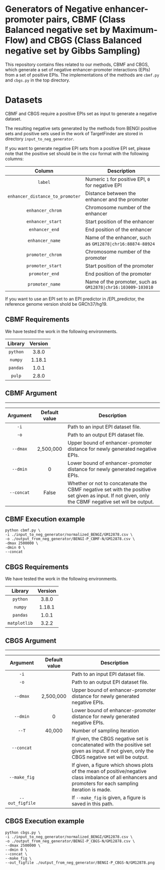 # Generators of Negative enhancer-promoter pairs, CBMF (Class Balanced negative set by Maximum-Flow) and CBGS (Class Balanced negative set by Gibbs Sampling)

This repository contains files related to our methods, CBMF and CBGS, which generate a set of negative enhancer-promoter interactions (EPIs) from a set of positive EPIs. 
The implementations of the methods are `cbmf.py` and `cbgs.py` in the top directory. 

# Datasets
CBMF and CBGS require a positive EPIs set as input to generate a negative dataset.

The resulting negative sets generated by the methods from BENGI positive sets and 
positive sets used in the work of TargetFinder are stored in 
directory ```input_to_neg_generator```.

If you want to generate negative EPI sets from a positive EPI set,
please note that 
the positive set should be in the csv format with the following columns:

| Column | Description |
| :---: | --- |
| ```label``` | Numeric ```1``` for positive EPI, ```0``` for negative EPI |
| ```enhancer_distance_to_promoter``` | Distance between the enhancer and the promoter |
| ```enhancer_chrom``` | Chromosome number of the enhancer |
| ```enhancer_start``` | Start position of the enhancer |
| ```enhancer_end``` | End position of the enhancer |
| ```enhancer_name``` | Name of the enhancer, such as `GM12878\|chr16:88874-88924` |
| ```promoter_chrom``` | Chromosome number of the promoter |
| ```promoter_start``` | Start position of the promoter |
| ```promoter_end``` | End position of the promoter |
| ```promoter_name``` | Name of the promoter, such as `GM12878\|chr16:103009-103010`|

If you want to use an EPI set to an EPI predictor in /EPI_predictor,
the reference genome version shold be GRCh37/hg19.

## CBMF Requirements
We have tested the work in the following environments.

| Library | Version |
| :---: | :---: |
|```python```|3.8.0|
| ```numpy``` |1.18.1|
| ```pandas``` |1.0.1|
| ```pulp``` | 2.8.0 |


## CBMF Argument
---

| Argument | Default value | Description |
| :---: | :---: | ---- |
| ```-i``` ||Path to an input EPI dataset file.|
| ```-o``` ||Path to an output EPI dataset file.|
| ```--dmax``` |2,500,000|Upper bound of enhancer-promoter distance for newly generated negative EPIs.|
| ```--dmin``` |0|Lower bound of enhancer-promoter distance for newly generated negative EPIs.|
| ```--concat``` |False|Whether or not to concatenate the CBMF negative set with the positive set given as input. If not given, only the CBMF negative set will be output.|



## CBMF Execution example
```  
python cbmf.py \
-i ./input_to_neg_generator/normalized_BENGI/GM12878.csv \
-o ./output_from_neg_generator/BENGI-P_CBMF-N/GM12878.csv \
-dmax 2500000 \
-dmin 0 \
--concat
```


## CBGS Requirements

We have tested the work in the following environments.

| Library | Version |
| :---: | :---: |
|```python```|3.8.0|
| ```numpy``` |1.18.1|
| ```pandas``` |1.0.1|
| ```matplotlib``` | 3.2.2 |

## CBGS Argument
---

| Argument | Default value | Description |
| :---: | :---: | ---- |
| ```-i``` ||Path to an input EPI dataset file.|
| ```-o``` ||Path to an output EPI dataset file.|
| ```--dmax``` |2,500,000|Upper bound of enhancer-promoter distance for newly generated negative EPIs.|
| ```--dmin``` |0|Lower bound of enhancer-promoter distance for newly generated negative EPIs.|
|```--T```|40,000|Number of sampling iteration|
| ```--concat``` ||If given, the CBGS negative set is concatenated with the positive set given as input. If not given, only the CBGS negative set will be output.|
|```--make_fig```||If given, a figure which shows plots of the mean of positive/negative class imbalance of all enhancers and promoters for each sampling iteration is made.|
|```--out_figfile```||If ```--make_fig``` is given, a figure is saved in this path.|


## CBGS Execution example
```  
python cbgs.py \
-i ./input_to_neg_generator/normalized_BENGI/GM12878.csv \
-o ./output_from_neg_generator/BENGI-P_CBGS-N/GM12878.csv \
--dmax 2500000 \
--dmin 0 \
--concat \
--make_fig \
--out_figfile ./output_from_neg_generator/BENGI-P_CBGS-N/GM12878.png
```







